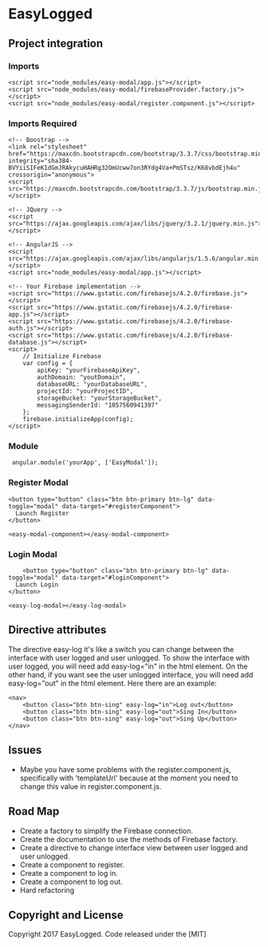 # EasyLogged

## Project integration

### Imports

```
<script src="node_modules/easy-modal/app.js"></script>
<script src="node_modules/easy-modal/firebaseProvider.factory.js"></script>
<script src="node_modules/easy-modal/register.component.js"></script>
```

### Imports Required

```
<!-- Boostrap -->
<link rel="stylesheet" href="https://maxcdn.bootstrapcdn.com/bootstrap/3.3.7/css/bootstrap.min.css" 
integrity="sha384-BVYiiSIFeK1dGmJRAkycuHAHRg32OmUcww7on3RYdg4Va+PmSTsz/K68vbdEjh4u" crossorigin="anonymous">
<script src="https://maxcdn.bootstrapcdn.com/bootstrap/3.3.7/js/bootstrap.min.js"></script>

<!-- JQuery -->
<script src="https://ajax.googleapis.com/ajax/libs/jquery/3.2.1/jquery.min.js"></script>

<!-- AngularJS -->
<script src="https://ajax.googleapis.com/ajax/libs/angularjs/1.5.6/angular.min.js"></script>
<script src="node_modules/easy-modal/app.js"></script>

<!-- Your Firebase implementation -->
<script src="https://www.gstatic.com/firebasejs/4.2.0/firebase.js"></script>
<script src="https://www.gstatic.com/firebasejs/4.2.0/firebase-app.js"></script>
<script src="https://www.gstatic.com/firebasejs/4.2.0/firebase-auth.js"></script>
<script src="https://www.gstatic.com/firebasejs/4.2.0/firebase-database.js"></script>
<script>
    // Initialize Firebase
    var config = {
        apiKey: "yourFirebaseApiKey",
        authDomain: "youtDomain",
        databaseURL: "yourDatabaseURL",
        projectId: "yourProjectID",
        storageBucket: "yourStorageBucket",
        messagingSenderId: "1057560941397"
    };
    firebase.initializeApp(config);
</script>
```

### Module

```
 angular.module('yourApp', ['EasyModal']);
```

### Register Modal

```
<button type="button" class="btn btn-primary btn-lg" data-toggle="modal" data-target="#registerComponent">
  Launch Register
</button>

<easy-modal-component></easy-modal-component>
 ```  



### Login Modal

```
    <button type="button" class="btn btn-primary btn-lg" data-toggle="modal" data-target="#loginComponent">
  Launch Login
</button>

<easy-log-modal></easy-log-modal>
```
## Directive attributes
The directive easy-log it's like a switch you can change between the interface with user logged and user unlogged. To show the interface with user logged, you will need add easy-log="in" in the html element. On the other hand, if you want see the user unlogged interface, you will need add easy-log="out" in the html element.
Here there are an example:
```
<nav>
    <button class="btn btn-sing" easy-log="in">Log out</button>
    <button class="btn btn-sing" easy-log="out">Sing In</button>
    <button class="btn btn-sing" easy-log="out">Sing Up</button>
</nav>
```

## Issues
- Maybe you have some problems with the register.component.js, specifically with 'templateUrl' because at the moment you need to change this value in register.component.js.

## Road Map
- Create a factory to simplify the Firebase connection.
- Create the documentation to use the methods of Firebase factory.
- Create a directive to change interface view between user logged and user unlogged.
- Create a component to register.
- Create a component to log in.
- Create a component to log out.
- Hard refactoring

## Copyright and License

Copyright 2017 EasyLogged. Code released under the [MIT]


